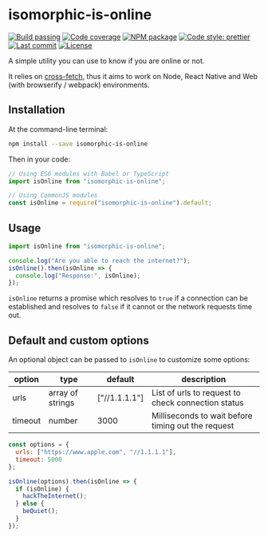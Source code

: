 # isomorphic-is-online

[![Build passing](https://img.shields.io/travis/TheWorm/isomorphic-is-online.svg?label=Travis+CI)](https://travis-ci.org/TheWorm/isomorphic-is-online)
[![Code coverage](https://img.shields.io/codecov/c/github/theworm/isomorphic-is-online.svg)](https://codecov.io/github/theworm/isomorphic-is-online)
[![NPM package](https://img.shields.io/npm/v/isomorphic-is-online.svg)](https://www.npmjs.com/package/isomorphic-is-online)
[![Code style: prettier](https://img.shields.io/badge/code_style-prettier-ff69b4.svg)](https://github.com/prettier/prettier)
[![Last commit](https://img.shields.io/github/last-commit/theworm/isomorphic-is-online.svg)](https://github.com/TheWorm/isomorphic-is-online)
[![License](https://img.shields.io/github/license/theworm/isomorphic-is-online.svg)](https://github.com/TheWorm/isomorphic-is-online/blob/master/LICENSE)

A simple utility you can use to know if you are online or not.

It relies on [cross-fetch](https://github.com/lquixada/cross-fetch), thus it aims to work on Node, React Native and Web (with browserify / webpack) environments.

## Installation

At the command-line terminal:

```bash
npm install --save isomorphic-is-online
```

Then in your code:

```javascript
// Using ES6 modules with Babel or TypeScript
import isOnline from "isomorphic-is-online";

// Using CommonJS modules
const isOnline = require("isomorphic-is-online").default;
```

## Usage

```javascript
import isOnline from "isomorphic-is-online";

console.log("Are you able to reach the internet?");
isOnline().then(isOnline => {
  console.log("Response:", isOnline);
});
```

`isOnline` returns a promise which resolves to `true` if a connection can be established and resolves to `false` if it cannot or the network requests time out.

## Default and custom options

An optional object can be passed to `isOnline` to customize some options:

| option  | type             | default       | description                                        |
| ------- | ---------------- | ------------- | -------------------------------------------------- |
| urls    | array of strings | ["//1.1.1.1"] | List of urls to request to check connection status |
| timeout | number           | 3000          | Milliseconds to wait before timing out the request |

```javascript
const options = {
  urls: ["https://www.apple.com", "//1.1.1.1"],
  timeout: 5000
};

isOnline(options).then(isOnline => {
  if (isOnline) {
    hackTheInternet();
  } else {
    beQuiet();
  }
});
```
